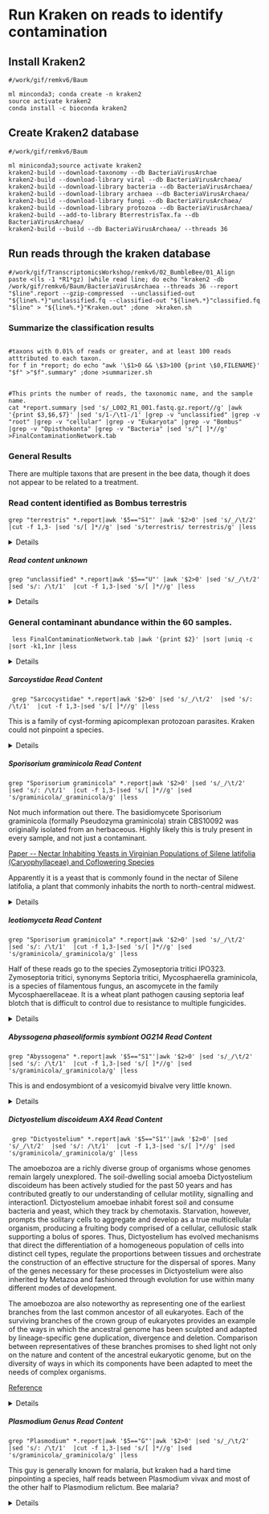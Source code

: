 #  Run Kraken on reads to identify contamination


## Install Kraken2
```
#/work/gif/remkv6/Baum

ml minconda3; conda create -n kraken2
source activate kraken2
conda install -c bioconda kraken2
```

## Create Kraken2 database
```
#/work/gif/remkv6/Baum

ml miniconda3;source activate kraken2
kraken2-build --download-taxonomy --db BacteriaVirusArchae
kraken2-build --download-library viral --db BacteriaVirusArchaea/
kraken2-build --download-library bacteria --db BacteriaVirusArchaea/
kraken2-build --download-library archaea --db BacteriaVirusArchaea/
kraken2-build --download-library fungi --db BacteriaVirusArchaea/
kraken2-build --download-library protozoa --db BacteriaVirusArchaea/
kraken2-build --add-to-library BterrestrisTax.fa --db BacteriaVirusArchaea/
kraken2-build --build --db BacteriaVirusArchaea/ --threads 36

```

## Run reads through the kraken database
```
#/work/gif/TranscriptomicsWorkshop/remkv6/02_BumbleBee/01_Align
paste <(ls -1 *R1*gz) |while read line; do echo "kraken2 -db /work/gif/remkv6/Baum/BacteriaVirusArchaea --threads 36 --report "$line".report --gzip-compressed  --unclassified-out "${line%.*}"unclassified.fq --classified-out "${line%.*}"classified.fq "$line" > "${line%.*}"Kraken.out" ;done  >kraken.sh
```



### Summarize the classification results
```

#taxons with 0.01% of reads or greater, and at least 100 reads atttributed to each taxon.
for f in *report; do echo "awk '\$1>0 && \$3>100 {print \$0,FILENAME}' "$f" >"$f".summary" ;done >summarizer.sh


#This prints the number of reads, the taxonomic name, and the sample name.
cat *report.summary |sed 's/_L002_R1_001.fastq.gz.report//g' |awk '{print $3,$6,$7}' |sed 's/1-/\t1-/1' |grep -v "unclassified" |grep -v "root" |grep -v "cellular" |grep -v "Eukaryota" |grep -v "Bombus" |grep -v "Opisthokonta" |grep -v "Bacteria" |sed 's/^[ ]*//g' >FinalContaminationNetwork.tab
```

### General Results

There are multiple taxons that are present in the bee data, though it does not appear to be related to a treatment.  


### Read content identified as Bombus terrestris

```
grep "terrestris" *.report|awk '$5=="S1"' |awk '$2>0' |sed 's/_/\t/2'  |cut -f 1,3- |sed 's/[ ]*//g' |sed 's/terrestris/ terrestris/g' |less
```
<details>
<p>

| Sample   | Taxon group reads assigned  | taxon specific reads assigned | Taxon code | Taxonomy id | classification |
|---------------|----------|----------|----|---------|-------------------------------|
| 1-A01-A1_S7   | 4538578  | 4538578  | S1 | 1255232 | Bombus terrestris terrestris |
| 1-A02-A2_S8   | 2910840  | 2910840  | S1 | 1255232 | Bombus terrestris terrestris |
| 1-A03-A3_S9   | 2952334  | 2952334  | S1 | 1255232 | Bombus terrestris terrestris |
| 1-A04-A4_S10  | 3186146  | 3186146  | S1 | 1255232 | Bombus terrestris terrestris |
| 1-A05-A5_S11  | 2645088  | 2645088  | S1 | 1255232 | Bombus terrestris terrestris |
| 1-A06-A6_S12  | 3646012  | 3646012  | S1 | 1255232 | Bombus terrestris terrestris |
| 1-A07-A7_S13  | 4533142  | 4533142  | S1 | 1255232 | Bombus terrestris terrestris |
| 1-A08-A8_S14  | 4631837  | 4631837  | S1 | 1255232 | Bombus terrestris terrestris |
| 1-A09-A9_S15  | 4798282  | 4798282  | S1 | 1255232 | Bombus terrestris terrestris |
| 1-A10-A10_S16 | 4080344  | 4080344  | S1 | 1255232 | Bombus terrestris terrestris |
| 1-A11-A11_S17 | 4131962  | 4131962  | S1 | 1255232 | Bombus terrestris terrestris |
| 1-A12-A12_S18 | 3995787  | 3995787  | S1 | 1255232 | Bombus terrestris terrestris |
| 1-B01-A13_S19 | 4703231  | 4703231  | S1 | 1255232 | Bombus terrestris terrestris |
| 1-B02-A14_S20 | 2702453  | 2702453  | S1 | 1255232 | Bombus terrestris terrestris |
| 1-B03-A16_S21 | 15673979 | 15673979 | S1 | 1255232 | Bombus terrestris terrestris |
| 1-B04-A17_S22 | 2453892  | 2453892  | S1 | 1255232 | Bombus terrestris terrestris |
| 1-B05-A18_S23 | 2032239  | 2032239  | S1 | 1255232 | Bombus terrestris terrestris |
| 1-B06-A19_S24 | 4071425  | 4071425  | S1 | 1255232 | Bombus terrestris terrestris |
| 1-B07-B2_S25  | 4556365  | 4556365  | S1 | 1255232 | Bombus terrestris terrestris |
| 1-B08-B3_S26  | 4186330  | 4186330  | S1 | 1255232 | Bombus terrestris terrestris |
| 1-B09-B4_S27  | 3163793  | 3163793  | S1 | 1255232 | Bombus terrestris terrestris |
| 1-B10-B5_S28  | 3780311  | 3780311  | S1 | 1255232 | Bombus terrestris terrestris |
| 1-B11-B6_S29  | 1421950  | 1421950  | S1 | 1255232 | Bombus terrestris terrestris |
| 1-B12-B7_S30  | 5409627  | 5409627  | S1 | 1255232 | Bombus terrestris terrestris |
| 1-C01-B8_S31  | 4288291  | 4288291  | S1 | 1255232 | Bombus terrestris terrestris |
| 1-C02-B10_S32 | 3136857  | 3136857  | S1 | 1255232 | Bombus terrestris terrestris |
| 1-C03-C1_S33  | 2804020  | 2804020  | S1 | 1255232 | Bombus terrestris terrestris |
| 1-C04-C2_S34  | 2124400  | 2124400  | S1 | 1255232 | Bombus terrestris terrestris |
| 1-C05-C3_S35  | 3376622  | 3376622  | S1 | 1255232 | Bombus terrestris terrestris |
| 1-C06-C4_S36  | 3840422  | 3840422  | S1 | 1255232 | Bombus terrestris terrestris |
| 1-C07-C6_S37  | 2802287  | 2802287  | S1 | 1255232 | Bombus terrestris terrestris |
| 1-C08-C7_S38  | 3546076  | 3546076  | S1 | 1255232 | Bombus terrestris terrestris |
| 1-C09-C8_S39  | 3439938  | 3439938  | S1 | 1255232 | Bombus terrestris terrestris |
| 1-C10-C9_S40  | 4165227  | 4165227  | S1 | 1255232 | Bombus terrestris terrestris |
| 1-C11-D1_S41  | 4166471  | 4166471  | S1 | 1255232 | Bombus terrestris terrestris |
| 1-C12-D2_S42  | 3316185  | 3316185  | S1 | 1255232 | Bombus terrestris terrestris |
| 1-D01-D5_S43  | 3862527  | 3862527  | S1 | 1255232 | Bombus terrestris terrestris |
| 1-D02-D6_S44  | 2600531  | 2600531  | S1 | 1255232 | Bombus terrestris terrestris |
| 1-D03-D7_S45  | 2846932  | 2846932  | S1 | 1255232 | Bombus terrestris terrestris |
| 1-D04-D8_S46  | 1990119  | 1990119  | S1 | 1255232 | Bombus terrestris terrestris |
| 1-D05-D9_S47  | 2865459  | 2865459  | S1 | 1255232 | Bombus terrestris terrestris |
| 1-D06-D10_S48 | 2763776  | 2763776  | S1 | 1255232 | Bombus terrestris terrestris |
| 1-D07-D11_S49 | 5864803  | 5864803  | S1 | 1255232 | Bombus terrestris terrestris |
| 1-D08-E1_S50  | 3020576  | 3020576  | S1 | 1255232 | Bombus terrestris terrestris |
| 1-D09-E2_S51  | 3288241  | 3288241  | S1 | 1255232 | Bombus terrestris terrestris |
| 1-D10-E5_S52  | 2963740  | 2963740  | S1 | 1255232 | Bombus terrestris terrestris |
| 1-D11-E7_S53  | 2077059  | 2077059  | S1 | 1255232 | Bombus terrestris terrestris |
| 1-D12-E8_S54  | 4606376  | 4606376  | S1 | 1255232 | Bombus terrestris terrestris |
| 1-E01-E9_S55  | 2886014  | 2886014  | S1 | 1255232 | Bombus terrestris terrestris |
| 1-E02-E10_S56 | 4003479  | 4003479  | S1 | 1255232 | Bombus terrestris terrestris |
| 1-E03-F1_S57  | 4512959  | 4512959  | S1 | 1255232 | Bombus terrestris terrestris |
| 1-E04-F2_S58  | 6787519  | 6787519  | S1 | 1255232 | Bombus terrestris terrestris |
| 1-E05-F3_S59  | 2057803  | 2057803  | S1 | 1255232 | Bombus terrestris terrestris |
| 1-E06-F4_S60  | 2237088  | 2237088  | S1 | 1255232 | Bombus terrestris terrestris |
| 1-E07-F5_S61  | 273212   | 273212   | S1 | 1255232 | Bombus terrestris terrestris |
| 1-E08-F6_S62  | 3612650  | 3612650  | S1 | 1255232 | Bombus terrestris terrestris |
| 1-E09-F7_S63  | 3289933  | 3289933  | S1 | 1255232 | Bombus terrestris terrestris |
| 1-E10-F8_S64  | 3017514  | 3017514  | S1 | 1255232 | Bombus terrestris terrestris |
| 1-E11-F9_S65  | 3344462  | 3344462  | S1 | 1255232 | Bombus terrestris terrestris |
| 1-E12-F10_S66 | 3567365  | 3567365  | S1 | 1255232 | Bombus terrestris terrestris |

</p>
</details>


##### Read content unknown
```
grep "unclassified" *.report|awk '$5=="U"' |awk '$2>0' |sed 's/_/\t/2'  |sed 's/: /\t/1'  |cut -f 1,3-|sed 's/[ ]*//g' |less
```
<details>
<p>

| Sample   | Taxon group reads assigned  | taxon specific reads assigned | Taxon code | Taxonomy id | classification |
|---------------|----------|----------|----|---------|-------------------------------|
| 1-A01-A1_S7   | 24.84 | 1516516 | 1516516 | U | 0 | unclassified |
| 1-A02-A2_S8   | 22.45 | 853087  | 853087  | U | 0 | unclassified |
| 1-A03-A3_S9   | 20.02 | 745608  | 745608  | U | 0 | unclassified |
| 1-A04-A4_S10  | 29.52 | 1359534 | 1359534 | U | 0 | unclassified |
| 1-A05-A5_S11  | 23.69 | 831482  | 831482  | U | 0 | unclassified |
| 1-A06-A6_S12  | 25.02 | 1230674 | 1230674 | U | 0 | unclassified |
| 1-A07-A7_S13  | 22.73 | 1345876 | 1345876 | U | 0 | unclassified |
| 1-A08-A8_S14  | 26.09 | 1657168 | 1657168 | U | 0 | unclassified |
| 1-A09-A9_S15  | 20.29 | 1233397 | 1233397 | U | 0 | unclassified |
| 1-A10-A10_S16 | 22.54 | 1203840 | 1203840 | U | 0 | unclassified |
| 1-A11-A11_S17 | 24.49 | 1353557 | 1353557 | U | 0 | unclassified |
| 1-A12-A12_S18 | 26.80 | 1478075 | 1478075 | U | 0 | unclassified |
| 1-B01-A13_S19 | 26.56 | 1728738 | 1728738 | U | 0 | unclassified |
| 1-B02-A14_S20 | 29.18 | 1137401 | 1137401 | U | 0 | unclassified |
| 1-B03-A16_S21 | 30.92 | 7211713 | 7211713 | U | 0 | unclassified |
| 1-B04-A17_S22 | 30.03 | 1080381 | 1080381 | U | 0 | unclassified |
| 1-B05-A18_S23 | 29.51 | 871026  | 871026  | U | 0 | unclassified |
| 1-B06-A19_S24 | 25.68 | 1430203 | 1430203 | U | 0 | unclassified |
| 1-B07-B2_S25  | 25.35 | 1573941 | 1573941 | U | 0 | unclassified |
| 1-B08-B3_S26  | 27.82 | 1644335 | 1644335 | U | 0 | unclassified |
| 1-B09-B4_S27  | 22.66 | 940452  | 940452  | U | 0 | unclassified |
| 1-B10-B5_S28  | 27.41 | 1454053 | 1454053 | U | 0 | unclassified |
| 1-B11-B6_S29  | 42.15 | 1072356 | 1072356 | U | 0 | unclassified |
| 1-B12-B7_S30  | 22.86 | 1617682 | 1617682 | U | 0 | unclassified |
| 1-C01-B8_S31  | 18.25 | 962481  | 962481  | U | 0 | unclassified |
| 1-C02-B10_S32 | 25.43 | 1081827 | 1081827 | U | 0 | unclassified |
| 1-C03-C1_S33  | 31.48 | 1325328 | 1325328 | U | 0 | unclassified |
| 1-C04-C2_S34  | 26.83 | 793783  | 793783  | U | 0 | unclassified |
| 1-C05-C3_S35  | 18.94 | 795132  | 795132  | U | 0 | unclassified |
| 1-C06-C4_S36  | 18.96 | 906997  | 906997  | U | 0 | unclassified |
| 1-C07-C6_S37  | 31.46 | 1318571 | 1318571 | U | 0 | unclassified |
| 1-C08-C7_S38  | 27.25 | 1346398 | 1346398 | U | 0 | unclassified |
| 1-C09-C8_S39  | 26.00 | 1226647 | 1226647 | U | 0 | unclassified |
| 1-C10-C9_S40  | 27.96 | 1639424 | 1639424 | U | 0 | unclassified |
| 1-C11-D1_S41  | 22.58 | 1229723 | 1229723 | U | 0 | unclassified |
| 1-C12-D2_S42  | 24.67 | 1096310 | 1096310 | U | 0 | unclassified |
| 1-D01-D5_S43  | 30.86 | 1755718 | 1755718 | U | 0 | unclassified |
| 1-D02-D6_S44  | 26.30 | 942340  | 942340  | U | 0 | unclassified |
| 1-D03-D7_S45  | 37.81 | 1816044 | 1816044 | U | 0 | unclassified |
| 1-D04-D8_S46  | 37.11 | 1212096 | 1212096 | U | 0 | unclassified |
| 1-D05-D9_S47  | 29.46 | 1227819 | 1227819 | U | 0 | unclassified |
| 1-D06-D10_S48 | 34.70 | 1509722 | 1509722 | U | 0 | unclassified |
| 1-D07-D11_S49 | 26.60 | 2166354 | 2166354 | U | 0 | unclassified |
| 1-D08-E1_S50  | 35.46 | 1697129 | 1697129 | U | 0 | unclassified |
| 1-D09-E2_S51  | 27.77 | 1285615 | 1285615 | U | 0 | unclassified |
| 1-D10-E5_S52  | 35.50 | 1682169 | 1682169 | U | 0 | unclassified |
| 1-D11-E7_S53  | 22.45 | 607659  | 607659  | U | 0 | unclassified |
| 1-D12-E8_S54  | 19.49 | 1123230 | 1123230 | U | 0 | unclassified |
| 1-E01-E9_S55  | 21.46 | 797977  | 797977  | U | 0 | unclassified |
| 1-E02-E10_S56 | 30.78 | 1807438 | 1807438 | U | 0 | unclassified |
| 1-E03-F1_S57  | 21.83 | 1274251 | 1274251 | U | 0 | unclassified |
| 1-E04-F2_S58  | 30.93 | 3101800 | 3101800 | U | 0 | unclassified |
| 1-E05-F3_S59  | 23.89 | 655411  | 655411  | U | 0 | unclassified |
| 1-E06-F4_S60  | 32.32 | 1091287 | 1091287 | U | 0 | unclassified |
| 1-E07-F5_S61  | 43.26 | 224512  | 224512  | U | 0 | unclassified |
| 1-E08-F6_S62  | 26.64 | 1332765 | 1332765 | U | 0 | unclassified |
| 1-E09-F7_S63  | 25.58 | 1145841 | 1145841 | U | 0 | unclassified |
| 1-E10-F8_S64  | 28.02 | 1201251 | 1201251 | U | 0 | unclassified |
| 1-E11-F9_S65  | 25.83 | 1187496 | 1187496 | U | 0 | unclassified |
| 1-E12-F10_S66 | 29.91 | 1556936 | 1556936 | U | 0 | unclassified |

</p>
</details>

### General contaminant abundance within the 60 samples.
```
 less FinalContaminationNetwork.tab |awk '{print $2}' |sort |uniq -c |sort -k1,1nr |less
```
<details>
<p>

| Samples | Taxonomic Group                         |
|----|---------------------------------------|
| 60 | Sarcocystidae                         |
| 60 | Sporisorium graminicola                |
| 57 | Apicomplexa                           |
| 54 | Sar                                   |
| 51 | leotiomyceta                          |
| 48 | Abyssogena phaseoliformis symbiont OG214 |
| 34 | Dictyostelium discoideum AX4            |
| 22 | Dikarya                               |
| 14 | Plasmodium vivax                       |
| 11 | Choristoneura fumiferana granulovirus   |
| 7  | Plasmodium relictum                    |
| 6  | Besnoitiabes noiti                     |
| 6  | Staphylococcus phage Andhra             |
| 6  | Toxoplasma gondii ME49                  |
| 5  | Encephalitozoon                       |
| 5  | Plasmodium                            |
| 4  | ZymoseptoriatriticiIPO323             |
| 3  | Bacilli                               |
| 3  | Brevibacillus                         |
| 3  | Pseudomonastolaasii                   |
| 3  | Staphylococcus                        |
| 3  | Staphylococcusaureus                  |
| 2  | Enterobacteriaceae                    |
| 2  | Mycobacterium                         |
| 2  | Terrabacteriagroup                    |
| 1  | Actinomycetia                         |
| 1  | BabesiabovisT2Bo                      |
| 1  | Corynebacteriales                     |
| 1  | Enterobacterales                      |
| 1  | Lactobacillales                       |
| 1  | Latilactobacillus                     |
| 1  | Latilactobacilluscurvatus             |
| 1  | Mycobacteriaceae                      |
| 1  | Mycobacteriumavium                    |
| 1  | Proteobacteria                        |
| 1  | Staphylococcaceae                     |
| 1  | Weissellaparamesenteroides            |
| 1  | Zygosaccharomycesrouxii               |

</p>
</details>


##### Sarcoystidae Read Content
```
 grep "Sarcocystidae" *.report|awk '$2>0' |sed 's/_/\t/2'  |sed 's/: /\t/1'  |cut -f 1,3-|sed 's/[ ]*//g' |less  
```

This is a family of cyst-forming apicomplexan protozoan parasites. Kraken could not pinpoint a species.
<details>
<p>

| Sample   | Proportion of reads |Taxon group reads assigned  | taxon specific reads assigned | Taxon code | Taxonomy id | classification |
|---------------|------|--------|--------|---|------|---------------|
| 1-A01-A1_S7   | 0.23 | 13849  | 13493  | F | 5809 | Sarcocystidae |
| 1-A02-A2_S8   | 0.37 | 13951  | 13718  | F | 5809 | Sarcocystidae |
| 1-A03-A3_S9   | 0.24 | 8960   | 8759   | F | 5809 | Sarcocystidae |
| 1-A04-A4_S10  | 0.44 | 20374  | 20033  | F | 5809 | Sarcocystidae |
| 1-A05-A5_S11  | 0.39 | 13611  | 13427  | F | 5809 | Sarcocystidae |
| 1-A06-A6_S12  | 0.28 | 13809  | 13559  | F | 5809 | Sarcocystidae |
| 1-A07-A7_S13  | 0.23 | 13331  | 13081  | F | 5809 | Sarcocystidae |
| 1-A08-A8_S14  | 0.34 | 21361  | 21035  | F | 5809 | Sarcocystidae |
| 1-A09-A9_S15  | 0.27 | 16270  | 15955  | F | 5809 | Sarcocystidae |
| 1-A10-A10_S16 | 0.40 | 21608  | 21221  | F | 5809 | Sarcocystidae |
| 1-A11-A11_S17 | 0.31 | 17290  | 17099  | F | 5809 | Sarcocystidae |
| 1-A12-A12_S18 | 0.16 | 8641   | 8386   | F | 5809 | Sarcocystidae |
| 1-B01-A13_S19 | 0.28 | 18252  | 17908  | F | 5809 | Sarcocystidae |
| 1-B02-A14_S20 | 0.56 | 21783  | 21513  | F | 5809 | Sarcocystidae |
| 1-B03-A16_S21 | 0.74 | 172800 | 170695 | F | 5809 | Sarcocystidae |
| 1-B04-A17_S22 | 0.71 | 25563  | 25238  | F | 5809 | Sarcocystidae |
| 1-B05-A18_S23 | 0.70 | 20774  | 20589  | F | 5809 | Sarcocystidae |
| 1-B06-A19_S24 | 0.50 | 27679  | 27354  | F | 5809 | Sarcocystidae |
| 1-B07-B2_S25  | 0.52 | 32577  | 32322  | F | 5809 | Sarcocystidae |
| 1-B08-B3_S26  | 0.58 | 34108  | 33739  | F | 5809 | Sarcocystidae |
| 1-B09-B4_S27  | 0.43 | 17780  | 17519  | F | 5809 | Sarcocystidae |
| 1-B10-B5_S28  | 0.57 | 30463  | 30228  | F | 5809 | Sarcocystidae |
| 1-B11-B6_S29  | 0.03 | 732    | 525    | F | 5809 | Sarcocystidae |
| 1-B12-B7_S30  | 0.26 | 18475  | 18062  | F | 5809 | Sarcocystidae |
| 1-C01-B8_S31  | 0.19 | 9784   | 9651   | F | 5809 | Sarcocystidae |
| 1-C02-B10_S32 | 0.29 | 12516  | 12332  | F | 5809 | Sarcocystidae |
| 1-C03-C1_S33  | 0.76 | 31824  | 31382  | F | 5809 | Sarcocystidae |
| 1-C04-C2_S34  | 0.56 | 16570  | 16338  | F | 5809 | Sarcocystidae |
| 1-C05-C3_S35  | 0.30 | 12480  | 12374  | F | 5809 | Sarcocystidae |
| 1-C06-C4_S36  | 0.33 | 15641  | 15497  | F | 5809 | Sarcocystidae |
| 1-C07-C6_S37  | 0.74 | 31066  | 30854  | F | 5809 | Sarcocystidae |
| 1-C08-C7_S38  | 0.46 | 22605  | 22408  | F | 5809 | Sarcocystidae |
| 1-C09-C8_S39  | 0.56 | 26409  | 26272  | F | 5809 | Sarcocystidae |
| 1-C10-C9_S40  | 0.37 | 21653  | 21450  | F | 5809 | Sarcocystidae |
| 1-C11-D1_S41  | 0.41 | 22175  | 21975  | F | 5809 | Sarcocystidae |
| 1-C12-D2_S42  | 0.28 | 12319  | 12184  | F | 5809 | Sarcocystidae |
| 1-D01-D5_S43  | 0.41 | 23350  | 22776  | F | 5809 | Sarcocystidae |
| 1-D02-D6_S44  | 0.58 | 20728  | 20591  | F | 5809 | Sarcocystidae |
| 1-D03-D7_S45  | 0.92 | 44304  | 43577  | F | 5809 | Sarcocystidae |
| 1-D04-D8_S46  | 0.52 | 16964  | 16682  | F | 5809 | Sarcocystidae |
| 1-D05-D9_S47  | 0.78 | 32542  | 32200  | F | 5809 | Sarcocystidae |
| 1-D06-D10_S48 | 0.62 | 26940  | 26620  | F | 5809 | Sarcocystidae |
| 1-D07-D11_S49 | 0.63 | 50925  | 50494  | F | 5809 | Sarcocystidae |
| 1-D08-E1_S50  | 0.39 | 18830  | 18548  | F | 5809 | Sarcocystidae |
| 1-D09-E2_S51  | 0.59 | 27221  | 27049  | F | 5809 | Sarcocystidae |
| 1-D10-E5_S52  | 0.93 | 44089  | 43799  | F | 5809 | Sarcocystidae |
| 1-D11-E7_S53  | 0.39 | 10625  | 10542  | F | 5809 | Sarcocystidae |
| 1-D12-E8_S54  | 0.18 | 10475  | 10234  | F | 5809 | Sarcocystidae |
| 1-E01-E9_S55  | 0.39 | 14549  | 14347  | F | 5809 | Sarcocystidae |
| 1-E02-E10_S56 | 0.33 | 19594  | 19261  | F | 5809 | Sarcocystidae |
| 1-E03-F1_S57  | 0.39 | 22930  | 22626  | F | 5809 | Sarcocystidae |
| 1-E04-F2_S58  | 0.62 | 61776  | 61021  | F | 5809 | Sarcocystidae |
| 1-E05-F3_S59  | 0.51 | 14118  | 14024  | F | 5809 | Sarcocystidae |
| 1-E06-F4_S60  | 0.53 | 17959  | 17758  | F | 5809 | Sarcocystidae |
| 1-E07-F5_S61  | 0.51 | 2656   | 2598   | F | 5809 | Sarcocystidae |
| 1-E08-F6_S62  | 0.50 | 24870  | 24628  | F | 5809 | Sarcocystidae |
| 1-E09-F7_S63  | 0.39 | 17367  | 17204  | F | 5809 | Sarcocystidae |
| 1-E10-F8_S64  | 0.62 | 26464  | 26076  | F | 5809 | Sarcocystidae |
| 1-E11-F9_S65  | 0.62 | 28318  | 28008  | F | 5809 | Sarcocystidae |
| 1-E12-F10_S66 | 0.51 | 26303  | 25935  | F | 5809 | Sarcocystidae |

</p>
</details>


##### Sporisorium graminicola Read Content

```
grep "Sporisorium graminicola" *.report|awk '$2>0' |sed 's/_/\t/2'  |sed 's/: /\t/1'  |cut -f 1,3-|sed 's/[ ]*//g' |sed 's/graminicola/_graminicola/g' |less
```
Not much information out there. The basidiomycete Sporisorium graminicola (formally Pseudozyma graminicola) strain CBS10092 was originally isolated from an herbaceous. Highly likely this is truly present in every sample, and not just a contaminant.

[Paper -- Nectar Inhabiting Yeasts in Virginian Populations of Silene latifolia (Caryophyllaceae) and Coflowering Species ](https://bioone.org/journals/the-american-midland-naturalist/volume-169/issue-2/0003-0031-169.2.235/Nectar-Inhabiting-Yeasts-in-Virginian-Populations-of-Silene-latifolia-Caryophyllaceae/10.1674/0003-0031-169.2.235.short)

Apparently it is a yeast that is commonly found in the nectar of Silene latifolia, a plant that commonly inhabits the north to north-central midwest.  
<details>
<p>

| Sample   | Proportion of reads |Taxon group reads assigned  | taxon specific reads assigned | Taxon code | Taxonomy id | classification |
|---------------|------|-------|-------|---|--------|-------------------------|
| 1-A01-A1_S7   | 0.07 | 4115  | 4115  | S | 280036 | Sporisorium_graminicola |
| 1-A02-A2_S8   | 0.10 | 3989  | 3989  | S | 280036 | Sporisorium_graminicola |
| 1-A03-A3_S9   | 0.07 | 2520  | 2520  | S | 280036 | Sporisorium_graminicola |
| 1-A04-A4_S10  | 0.12 | 5448  | 5448  | S | 280036 | Sporisorium_graminicola |
| 1-A05-A5_S11  | 0.10 | 3646  | 3646  | S | 280036 | Sporisorium_graminicola |
| 1-A06-A6_S12  | 0.08 | 4068  | 4068  | S | 280036 | Sporisorium_graminicola |
| 1-A07-A7_S13  | 0.06 | 3673  | 3673  | S | 280036 | Sporisorium_graminicola |
| 1-A08-A8_S14  | 0.09 | 5498  | 5498  | S | 280036 | Sporisorium_graminicola |
| 1-A09-A9_S15  | 0.07 | 4477  | 4477  | S | 280036 | Sporisorium_graminicola |
| 1-A10-A10_S16 | 0.10 | 5339  | 5339  | S | 280036 | Sporisorium_graminicola |
| 1-A11-A11_S17 | 0.09 | 5221  | 5221  | S | 280036 | Sporisorium_graminicola |
| 1-A12-A12_S18 | 0.06 | 3268  | 3268  | S | 280036 | Sporisorium_graminicola |
| 1-B01-A13_S19 | 0.08 | 5192  | 5192  | S | 280036 | Sporisorium_graminicola |
| 1-B02-A14_S20 | 0.14 | 5641  | 5641  | S | 280036 | Sporisorium_graminicola |
| 1-B03-A16_S21 | 0.17 | 39231 | 39231 | S | 280036 | Sporisorium_graminicola |
| 1-B04-A17_S22 | 0.16 | 5861  | 5861  | S | 280036 | Sporisorium_graminicola |
| 1-B05-A18_S23 | 0.18 | 5215  | 5215  | S | 280036 | Sporisorium_graminicola |
| 1-B06-A19_S24 | 0.11 | 6380  | 6380  | S | 280036 | Sporisorium_graminicola |
| 1-B07-B2_S25  | 0.13 | 8138  | 8138  | S | 280036 | Sporisorium_graminicola |
| 1-B08-B3_S26  | 0.14 | 8120  | 8120  | S | 280036 | Sporisorium_graminicola |
| 1-B09-B4_S27  | 0.11 | 4399  | 4399  | S | 280036 | Sporisorium_graminicola |
| 1-B10-B5_S28  | 0.15 | 7830  | 7830  | S | 280036 | Sporisorium_graminicola |
| 1-B11-B6_S29  | 0.01 | 205   | 205   | S | 280036 | Sporisorium_graminicola |
| 1-B12-B7_S30  | 0.07 | 4916  | 4916  | S | 280036 | Sporisorium_graminicola |
| 1-C01-B8_S31  | 0.05 | 2804  | 2804  | S | 280036 | Sporisorium_graminicola |
| 1-C02-B10_S32 | 0.09 | 3631  | 3631  | S | 280036 | Sporisorium_graminicola |
| 1-C03-C1_S33  | 0.21 | 8692  | 8692  | S | 280036 | Sporisorium_graminicola |
| 1-C04-C2_S34  | 0.14 | 4069  | 4069  | S | 280036 | Sporisorium_graminicola |
| 1-C05-C3_S35  | 0.07 | 3085  | 3085  | S | 280036 | Sporisorium_graminicola |
| 1-C06-C4_S36  | 0.08 | 4059  | 4059  | S | 280036 | Sporisorium_graminicola |
| 1-C07-C6_S37  | 0.19 | 7823  | 7823  | S | 280036 | Sporisorium_graminicola |
| 1-C08-C7_S38  | 0.11 | 5518  | 5518  | S | 280036 | Sporisorium_graminicola |
| 1-C09-C8_S39  | 0.14 | 6761  | 6761  | S | 280036 | Sporisorium_graminicola |
| 1-C10-C9_S40  | 0.11 | 6303  | 6303  | S | 280036 | Sporisorium_graminicola |
| 1-C11-D1_S41  | 0.10 | 5694  | 5694  | S | 280036 | Sporisorium_graminicola |
| 1-C12-D2_S42  | 0.08 | 3389  | 3389  | S | 280036 | Sporisorium_graminicola |
| 1-D01-D5_S43  | 0.11 | 6024  | 6024  | S | 280036 | Sporisorium_graminicola |
| 1-D02-D6_S44  | 0.15 | 5211  | 5211  | S | 280036 | Sporisorium_graminicola |
| 1-D03-D7_S45  | 0.24 | 11701 | 11701 | S | 280036 | Sporisorium_graminicola |
| 1-D04-D8_S46  | 0.15 | 4773  | 4773  | S | 280036 | Sporisorium_graminicola |
| 1-D05-D9_S47  | 0.19 | 8035  | 8035  | S | 280036 | Sporisorium_graminicola |
| 1-D06-D10_S48 | 0.16 | 6930  | 6930  | S | 280036 | Sporisorium_graminicola |
| 1-D07-D11_S49 | 0.15 | 11848 | 11848 | S | 280036 | Sporisorium_graminicola |
| 1-D08-E1_S50  | 0.11 | 5080  | 5080  | S | 280036 | Sporisorium_graminicola |
| 1-D09-E2_S51  | 0.14 | 6651  | 6651  | S | 280036 | Sporisorium_graminicola |
| 1-D10-E5_S52  | 0.20 | 9598  | 9598  | S | 280036 | Sporisorium_graminicola |
| 1-D11-E7_S53  | 0.11 | 2892  | 2892  | S | 280036 | Sporisorium_graminicola |
| 1-D12-E8_S54  | 0.05 | 3106  | 3106  | S | 280036 | Sporisorium_graminicola |
| 1-E01-E9_S55  | 0.10 | 3857  | 3857  | S | 280036 | Sporisorium_graminicola |
| 1-E02-E10_S56 | 0.10 | 6118  | 6118  | S | 280036 | Sporisorium_graminicola |
| 1-E03-F1_S57  | 0.10 | 5909  | 5909  | S | 280036 | Sporisorium_graminicola |
| 1-E04-F2_S58  | 0.15 | 15490 | 15490 | S | 280036 | Sporisorium_graminicola |
| 1-E05-F3_S59  | 0.12 | 3201  | 3201  | S | 280036 | Sporisorium_graminicola |
| 1-E06-F4_S60  | 0.14 | 4770  | 4770  | S | 280036 | Sporisorium_graminicola |
| 1-E07-F5_S61  | 0.13 | 680   | 680   | S | 280036 | Sporisorium_graminicola |
| 1-E08-F6_S62  | 0.12 | 6235  | 6235  | S | 280036 | Sporisorium_graminicola |
| 1-E09-F7_S63  | 0.11 | 4799  | 4799  | S | 280036 | Sporisorium_graminicola |
| 1-E10-F8_S64  | 0.15 | 6417  | 6417  | S | 280036 | Sporisorium_graminicola |
| 1-E11-F9_S65  | 0.15 | 6793  | 6793  | S | 280036 | Sporisorium_graminicola |
| 1-E12-F10_S66 | 0.14 | 7316  | 7316  | S | 280036 | Sporisorium_graminicola |

</p>
</details>


##### leotiomyceta Read Content

```
grep "Sporisorium graminicola" *.report|awk '$2>0' |sed 's/_/\t/2'  |sed 's/: /\t/1'  |cut -f 1,3-|sed 's/[ ]*//g' |sed 's/graminicola/_graminicola/g' |less
```
Half of these reads go to the species Zymoseptoria tritici IPO323. Zymoseptoria tritici, synonyms Septoria tritici, Mycosphaerella graminicola, is a species of filamentous fungus, an ascomycete in the family Mycosphaerellaceae. It is a wheat plant pathogen causing septoria leaf blotch that is difficult to control due to resistance to multiple fungicides.
<details>
<p>

| Sample   | Proportion of reads |Taxon group reads assigned  | taxon specific reads assigned | Taxon code | Taxonomy id | classification |
|---------------|------|-------|-------|---|--------|-------------------------|
1-A01-A1_S7     0.01    429     157     P3      716546  leotiomyceta
1-A02-A2_S8     0.01    307     172     P3      716546  leotiomyceta
1-A04-A4_S10    0.01    508     213     P3      716546  leotiomyceta
1-A05-A5_S11    0.01    222     92      P3      716546  leotiomyceta
1-A06-A6_S12    0.01    386     185     P3      716546  leotiomyceta
1-A07-A7_S13    0.01    424     192     P3      716546  leotiomyceta
1-A08-A8_S14    0.01    637     261     P3      716546  leotiomyceta
1-A09-A9_S15    0.01    327     167     P3      716546  leotiomyceta
1-A10-A10_S16   0.01    403     201     P3      716546  leotiomyceta
1-A11-A11_S17   0.01    370     176     P3      716546  leotiomyceta
1-A12-A12_S18   0.01    449     95      P3      716546  leotiomyceta
1-B01-A13_S19   0.01    582     313     P3      716546  leotiomyceta
1-B02-A14_S20   0.01    446     223     P3      716546  leotiomyceta
1-B03-A16_S21   0.01    2440    1031    P3      716546  leotiomyceta
1-B04-A17_S22   0.01    513     215     P3      716546  leotiomyceta
1-B05-A18_S23   0.01    320     153     P3      716546  leotiomyceta
1-B06-A19_S24   0.01    564     263     P3      716546  leotiomyceta
1-B07-B2_S25    0.01    522     216     P3      716546  leotiomyceta
1-B08-B3_S26    0.01    479     161     P3      716546  leotiomyceta
1-B09-B4_S27    0.01    284     120     P3      716546  leotiomyceta
1-B10-B5_S28    0.01    532     235     P3      716546  leotiomyceta
1-B11-B6_S29    0.02    504     9       P3      716546  leotiomyceta
1-B12-B7_S30    0.01    608     335     P3      716546  leotiomyceta
1-C01-B8_S31    0.01    293     172     P3      716546  leotiomyceta
1-C02-B10_S32   0.01    373     204     P3      716546  leotiomyceta
1-C03-C1_S33    0.01    629     260     P3      716546  leotiomyceta
1-C04-C2_S34    0.01    313     157     P3      716546  leotiomyceta
1-C05-C3_S35    0.01    210     114     P3      716546  leotiomyceta
1-C06-C4_S36    0.01    369     168     P3      716546  leotiomyceta
1-C07-C6_S37    0.01    601     307     P3      716546  leotiomyceta
1-C08-C7_S38    0.01    410     208     P3      716546  leotiomyceta
1-C09-C8_S39    0.01    375     211     P3      716546  leotiomyceta
1-C10-C9_S40    0.01    562     265     P3      716546  leotiomyceta
1-C11-D1_S41    0.01    326     173     P3      716546  leotiomyceta
1-C12-D2_S42    0.01    381     231     P3      716546  leotiomyceta
1-D01-D5_S43    0.01    570     173     P3      716546  leotiomyceta
1-D02-D6_S44    0.01    313     171     P3      716546  leotiomyceta
1-D03-D7_S45    0.02    1033    385     P3      716546  leotiomyceta
1-D04-D8_S46    0.02    696     257     P3      716546  leotiomyceta
1-D05-D9_S47    0.01    489     232     P3      716546  leotiomyceta
1-D06-D10_S48   0.01    631     282     P3      716546  leotiomyceta
1-D07-D11_S49   0.01    911     500     P3      716546  leotiomyceta
1-D08-E1_S50    0.02    730     249     P3      716546  leotiomyceta
1-D09-E2_S51    0.01    500     272     P3      716546  leotiomyceta
1-D10-E5_S52    0.01    416     52      P3      716546  leotiomyceta
1-D11-E7_S53    0.01    158     86      P3      716546  leotiomyceta
1-E01-E9_S55    0.01    262     116     P3      716546  leotiomyceta
1-E02-E10_S56   0.01    643     296     P3      716546  leotiomyceta
1-E03-F1_S57    0.01    468     237     P3      716546  leotiomyceta
1-E04-F2_S58    0.01    1137    559     P3      716546  leotiomyceta
1-E05-F3_S59    0.01    168     52      P3      716546  leotiomyceta
1-E06-F4_S60    0.01    477     231     P3      716546  leotiomyceta
1-E07-F5_S61    0.02    128     26      P3      716546  leotiomyceta
1-E08-F6_S62    0.01    449     144     P3      716546  leotiomyceta
1-E09-F7_S63    0.01    333     128     P3      716546  leotiomyceta
1-E10-F8_S64    0.01    444     156     P3      716546  leotiomyceta
1-E11-F9_S65    0.01    447     204     P3      716546  leotiomyceta
1-E12-F10_S66   0.01    561     161     P3      716546  leotiomyceta

</p>
</details>


##### Abyssogena phaseoliformis symbiont OG214 Read Content

```
grep "Abyssogena" *.report|awk '$5=="S1"'|awk '$2>0' |sed 's/_/\t/2'  |sed 's/: /\t/1'  |cut -f 1,3-|sed 's/[ ]*//g' |sed 's/graminicola/_graminicola/g' |less
```
This is and endosymbiont of a vesicomyid bivalve very little known.

<details>
<p>

| Sample   | Proportion of reads |Taxon group reads assigned  | taxon specific reads assigned | Taxon code | Taxonomy id | classification |
|---------------|------|-------|-------|---|--------|-------------------------|
| 1-A01-A1_S7   | 0.01 | 356  | 356  | S1 | 1235283 | AbyssogenaphaseoliformissymbiontOG214 |
| 1-A02-A2_S8   | 0.01 | 253  | 253  | S1 | 1235283 | AbyssogenaphaseoliformissymbiontOG214 |
| 1-A03-A3_S9   | 0.01 | 399  | 399  | S1 | 1235283 | AbyssogenaphaseoliformissymbiontOG214 |
| 1-A04-A4_S10  | 0.01 | 307  | 307  | S1 | 1235283 | AbyssogenaphaseoliformissymbiontOG214 |
| 1-A05-A5_S11  | 0.01 | 295  | 295  | S1 | 1235283 | AbyssogenaphaseoliformissymbiontOG214 |
| 1-A06-A6_S12  | 0.01 | 488  | 488  | S1 | 1235283 | AbyssogenaphaseoliformissymbiontOG214 |
| 1-A07-A7_S13  | 0.01 | 368  | 368  | S1 | 1235283 | AbyssogenaphaseoliformissymbiontOG214 |
| 1-A09-A9_S15  | 0.01 | 550  | 550  | S1 | 1235283 | AbyssogenaphaseoliformissymbiontOG214 |
| 1-A10-A10_S16 | 0.01 | 369  | 369  | S1 | 1235283 | AbyssogenaphaseoliformissymbiontOG214 |
| 1-A11-A11_S17 | 0.01 | 308  | 308  | S1 | 1235283 | AbyssogenaphaseoliformissymbiontOG214 |
| 1-B01-A13_S19 | 0.01 | 401  | 401  | S1 | 1235283 | AbyssogenaphaseoliformissymbiontOG214 |
| 1-B02-A14_S20 | 0.01 | 336  | 336  | S1 | 1235283 | AbyssogenaphaseoliformissymbiontOG214 |
| 1-B03-A16_S21 | 0.01 | 2979 | 2979 | S1 | 1235283 | AbyssogenaphaseoliformissymbiontOG214 |
| 1-B04-A17_S22 | 0.01 | 384  | 384  | S1 | 1235283 | AbyssogenaphaseoliformissymbiontOG214 |
| 1-B05-A18_S23 | 0.01 | 329  | 329  | S1 | 1235283 | AbyssogenaphaseoliformissymbiontOG214 |
| 1-B06-A19_S24 | 0.01 | 545  | 545  | S1 | 1235283 | AbyssogenaphaseoliformissymbiontOG214 |
| 1-B07-B2_S25  | 0.01 | 592  | 592  | S1 | 1235283 | AbyssogenaphaseoliformissymbiontOG214 |
| 1-B08-B3_S26  | 0.01 | 441  | 441  | S1 | 1235283 | AbyssogenaphaseoliformissymbiontOG214 |
| 1-B09-B4_S27  | 0.01 | 396  | 396  | S1 | 1235283 | AbyssogenaphaseoliformissymbiontOG214 |
| 1-B10-B5_S28  | 0.01 | 351  | 351  | S1 | 1235283 | AbyssogenaphaseoliformissymbiontOG214 |
| 1-C03-C1_S33  | 0.01 | 337  | 337  | S1 | 1235283 | AbyssogenaphaseoliformissymbiontOG214 |
| 1-C04-C2_S34  | 0.01 | 272  | 272  | S1 | 1235283 | AbyssogenaphaseoliformissymbiontOG214 |
| 1-C05-C3_S35  | 0.01 | 261  | 261  | S1 | 1235283 | AbyssogenaphaseoliformissymbiontOG214 |
| 1-C06-C4_S36  | 0.01 | 279  | 279  | S1 | 1235283 | AbyssogenaphaseoliformissymbiontOG214 |
| 1-C07-C6_S37  | 0.01 | 429  | 429  | S1 | 1235283 | AbyssogenaphaseoliformissymbiontOG214 |
| 1-C08-C7_S38  | 0.01 | 263  | 263  | S1 | 1235283 | AbyssogenaphaseoliformissymbiontOG214 |
| 1-C09-C8_S39  | 0.01 | 262  | 262  | S1 | 1235283 | AbyssogenaphaseoliformissymbiontOG214 |
| 1-C10-C9_S40  | 0.01 | 420  | 420  | S1 | 1235283 | AbyssogenaphaseoliformissymbiontOG214 |
| 1-C11-D1_S41  | 0.01 | 325  | 325  | S1 | 1235283 | AbyssogenaphaseoliformissymbiontOG214 |
| 1-D01-D5_S43  | 0.01 | 547  | 547  | S1 | 1235283 | AbyssogenaphaseoliformissymbiontOG214 |
| 1-D02-D6_S44  | 0.01 | 199  | 199  | S1 | 1235283 | AbyssogenaphaseoliformissymbiontOG214 |
| 1-D03-D7_S45  | 0.01 | 477  | 477  | S1 | 1235283 | AbyssogenaphaseoliformissymbiontOG214 |
| 1-D04-D8_S46  | 0.01 | 190  | 190  | S1 | 1235283 | AbyssogenaphaseoliformissymbiontOG214 |
| 1-D05-D9_S47  | 0.01 | 406  | 406  | S1 | 1235283 | AbyssogenaphaseoliformissymbiontOG214 |
| 1-D06-D10_S48 | 0.01 | 334  | 334  | S1 | 1235283 | AbyssogenaphaseoliformissymbiontOG214 |
| 1-D07-D11_S49 | 0.01 | 559  | 559  | S1 | 1235283 | AbyssogenaphaseoliformissymbiontOG214 |
| 1-D09-E2_S51  | 0.01 | 399  | 399  | S1 | 1235283 | AbyssogenaphaseoliformissymbiontOG214 |
| 1-D10-E5_S52  | 0.01 | 356  | 356  | S1 | 1235283 | AbyssogenaphaseoliformissymbiontOG214 |
| 1-D11-E7_S53  | 0.01 | 204  | 204  | S1 | 1235283 | AbyssogenaphaseoliformissymbiontOG214 |
| 1-D12-E8_S54  | 0.01 | 329  | 329  | S1 | 1235283 | AbyssogenaphaseoliformissymbiontOG214 |
| 1-E01-E9_S55  | 0.01 | 245  | 245  | S1 | 1235283 | AbyssogenaphaseoliformissymbiontOG214 |
| 1-E04-F2_S58  | 0.01 | 576  | 576  | S1 | 1235283 | AbyssogenaphaseoliformissymbiontOG214 |
| 1-E05-F3_S59  | 0.01 | 175  | 175  | S1 | 1235283 | AbyssogenaphaseoliformissymbiontOG214 |
| 1-E06-F4_S60  | 0.01 | 181  | 181  | S1 | 1235283 | AbyssogenaphaseoliformissymbiontOG214 |
| 1-E08-F6_S62  | 0.01 | 572  | 572  | S1 | 1235283 | AbyssogenaphaseoliformissymbiontOG214 |
| 1-E09-F7_S63  | 0.01 | 255  | 255  | S1 | 1235283 | AbyssogenaphaseoliformissymbiontOG214 |
| 1-E11-F9_S65  | 0.01 | 456  | 456  | S1 | 1235283 | AbyssogenaphaseoliformissymbiontOG214 |
| 1-E12-F10_S66 | 0.01 | 449  | 449  | S1 | 1235283 | AbyssogenaphaseoliformissymbiontOG214 |

</p>
</details>


##### Dictyostelium discoideum AX4 Read Content
```
 grep "Dictyostelium" *.report|awk '$5=="S1"'|awk '$2>0' |sed 's/_/\t/2'  |sed 's/: /\t/1'  |cut -f 1,3-|sed 's/[ ]*//g' |sed 's/graminicola/_graminicola/g' |less
```
The amoebozoa are a richly diverse group of organisms whose genomes remain largely unexplored. The soil-dwelling social amoeba Dictyostelium discoideum has been actively studied for the past 50 years and has contributed greatly to our understanding of cellular motility, signalling and interaction1. Dictyostelium amoebae inhabit forest soil and consume bacteria and yeast, which they track by chemotaxis. Starvation, however, prompts the solitary cells to aggregate and develop as a true multicellular organism, producing a fruiting body comprised of a cellular, cellulosic stalk supporting a bolus of spores. Thus, Dictyostelium has evolved mechanisms that direct the differentiation of a homogeneous population of cells into distinct cell types, regulate the proportions between tissues and orchestrate the construction of an effective structure for the dispersal of spores. Many of the genes necessary for these processes in Dictyostelium were also inherited by Metazoa and fashioned through evolution for use within many different modes of development.

The amoebozoa are also noteworthy as representing one of the earliest branches from the last common ancestor of all eukaryotes. Each of the surviving branches of the crown group of eukaryotes provides an example of the ways in which the ancestral genome has been sculpted and adapted by lineage-specific gene duplication, divergence and deletion. Comparison between representatives of these branches promises to shed light not only on the nature and content of the ancestral eukaryotic genome, but on the diversity of ways in which its components have been adapted to meet the needs of complex organisms.

[Reference](https://www.hgsc.bcm.edu/microbiome/dictyostelium-discoideum-ax4)

<details>
<p>

| Sample   | Proportion of reads |Taxon group reads assigned  | taxon specific reads assigned | Taxon code | Taxonomy id | classification |
|---------------|------|-------|-------|---|--------|-------------------------|
| 1-A01-A1_S7   | 0.01 | 309  | 309  | S1 | 352472 | DictyosteliumdiscoideumAX4 |
| 1-A04-A4_S10  | 0.01 | 387  | 387  | S1 | 352472 | DictyosteliumdiscoideumAX4 |
| 1-A06-A6_S12  | 0.01 | 270  | 270  | S1 | 352472 | DictyosteliumdiscoideumAX4 |
| 1-A08-A8_S14  | 0.01 | 401  | 401  | S1 | 352472 | DictyosteliumdiscoideumAX4 |
| 1-A11-A11_S17 | 0.01 | 307  | 307  | S1 | 352472 | DictyosteliumdiscoideumAX4 |
| 1-A12-A12_S18 | 0.01 | 424  | 424  | S1 | 352472 | DictyosteliumdiscoideumAX4 |
| 1-B01-A13_S19 | 0.01 | 333  | 333  | S1 | 352472 | DictyosteliumdiscoideumAX4 |
| 1-B02-A14_S20 | 0.01 | 251  | 251  | S1 | 352472 | DictyosteliumdiscoideumAX4 |
| 1-B03-A16_S21 | 0.01 | 1356 | 1356 | S1 | 352472 | DictyosteliumdiscoideumAX4 |
| 1-B04-A17_S22 | 0.01 | 190  | 190  | S1 | 352472 | DictyosteliumdiscoideumAX4 |
| 1-B10-B5_S28  | 0.01 | 276  | 276  | S1 | 352472 | DictyosteliumdiscoideumAX4 |
| 1-B11-B6_S29  | 0.02 | 413  | 413  | S1 | 352472 | DictyosteliumdiscoideumAX4 |
| 1-C02-B10_S32 | 0.01 | 273  | 273  | S1 | 352472 | DictyosteliumdiscoideumAX4 |
| 1-C03-C1_S33  | 0.01 | 285  | 285  | S1 | 352472 | DictyosteliumdiscoideumAX4 |
| 1-C07-C6_S37  | 0.01 | 220  | 220  | S1 | 352472 | DictyosteliumdiscoideumAX4 |
| 1-C08-C7_S38  | 0.01 | 252  | 252  | S1 | 352472 | DictyosteliumdiscoideumAX4 |
| 1-C10-C9_S40  | 0.01 | 367  | 367  | S1 | 352472 | DictyosteliumdiscoideumAX4 |
| 1-C12-D2_S42  | 0.01 | 244  | 244  | S1 | 352472 | DictyosteliumdiscoideumAX4 |
| 1-D01-D5_S43  | 0.01 | 300  | 300  | S1 | 352472 | DictyosteliumdiscoideumAX4 |
| 1-D02-D6_S44  | 0.01 | 200  | 200  | S1 | 352472 | DictyosteliumdiscoideumAX4 |
| 1-D03-D7_S45  | 0.01 | 409  | 409  | S1 | 352472 | DictyosteliumdiscoideumAX4 |
| 1-D04-D8_S46  | 0.01 | 347  | 347  | S1 | 352472 | DictyosteliumdiscoideumAX4 |
| 1-D05-D9_S47  | 0.01 | 222  | 222  | S1 | 352472 | DictyosteliumdiscoideumAX4 |
| 1-D06-D10_S48 | 0.01 | 338  | 338  | S1 | 352472 | DictyosteliumdiscoideumAX4 |
| 1-D08-E1_S50  | 0.01 | 557  | 557  | S1 | 352472 | DictyosteliumdiscoideumAX4 |
| 1-D10-E5_S52  | 0.01 | 292  | 292  | S1 | 352472 | DictyosteliumdiscoideumAX4 |
| 1-D11-E7_S53  | 0.01 | 144  | 144  | S1 | 352472 | DictyosteliumdiscoideumAX4 |
| 1-E02-E10_S56 | 0.01 | 566  | 566  | S1 | 352472 | DictyosteliumdiscoideumAX4 |
| 1-E04-F2_S58  | 0.01 | 692  | 692  | S1 | 352472 | DictyosteliumdiscoideumAX4 |
| 1-E06-F4_S60  | 0.01 | 292  | 292  | S1 | 352472 | DictyosteliumdiscoideumAX4 |
| 1-E07-F5_S61  | 0.01 | 72   | 72   | S1 | 352472 | DictyosteliumdiscoideumAX4 |
| 1-E08-F6_S62  | 0.01 | 287  | 287  | S1 | 352472 | DictyosteliumdiscoideumAX4 |
| 1-E09-F7_S63  | 0.01 | 245  | 245  | S1 | 352472 | DictyosteliumdiscoideumAX4 |
| 1-E10-F8_S64  | 0.01 | 282  | 282  | S1 | 352472 | DictyosteliumdiscoideumAX4 |
| 1-E12-F10_S66 | 0.01 | 331  | 331  | S1 | 352472 | DictyosteliumdiscoideumAX4 |


</p>
</details>


##### Plasmodium Genus Read Content
```
grep "Plasmodium" *.report|awk '$5=="G"'|awk '$2>0' |sed 's/_/\t/2'  |sed 's/: /\t/1'  |cut -f 1,3-|sed 's/[ ]*//g' |sed 's/graminicola/_graminicola/g' |less
```

This guy is generally known for malaria, but kraken had a hard time pinpointing a species, half reads between Plasmodium vivax and most of the other half to Plasmodium relictum. Bee malaria?
<details>
<p>

| Sample   | Proportion of reads |Taxon group reads assigned  | taxon specific reads assigned | Taxon code | Taxonomy id | classification |
|---------------|------|-------|-------|---|--------|-------------------------|
| 1-A01-A1_S7   | 0.01 | 570  | 49  | G | 5820 | Plasmodium |
| 1-A02-A2_S8   | 0.01 | 308  | 28  | G | 5820 | Plasmodium |
| 1-A03-A3_S9   | 0.01 | 198  | 19  | G | 5820 | Plasmodium |
| 1-A04-A4_S10  | 0.01 | 574  | 46  | G | 5820 | Plasmodium |
| 1-A05-A5_S11  | 0.01 | 278  | 18  | G | 5820 | Plasmodium |
| 1-A06-A6_S12  | 0.01 | 415  | 36  | G | 5820 | Plasmodium |
| 1-A07-A7_S13  | 0.01 | 387  | 29  | G | 5820 | Plasmodium |
| 1-A08-A8_S14  | 0.01 | 630  | 65  | G | 5820 | Plasmodium |
| 1-A09-A9_S15  | 0.01 | 379  | 27  | G | 5820 | Plasmodium |
| 1-A10-A10_S16 | 0.01 | 459  | 59  | G | 5820 | Plasmodium |
| 1-A11-A11_S17 | 0.01 | 323  | 33  | G | 5820 | Plasmodium |
| 1-A12-A12_S18 | 0.01 | 480  | 62  | G | 5820 | Plasmodium |
| 1-B01-A13_S19 | 0.01 | 587  | 44  | G | 5820 | Plasmodium |
| 1-B02-A14_S20 | 0.01 | 413  | 42  | G | 5820 | Plasmodium |
| 1-B03-A16_S21 | 0.01 | 3409 | 389 | G | 5820 | Plasmodium |
| 1-B04-A17_S22 | 0.01 | 456  | 44  | G | 5820 | Plasmodium |
| 1-B05-A18_S23 | 0.01 | 306  | 29  | G | 5820 | Plasmodium |
| 1-B06-A19_S24 | 0.01 | 575  | 67  | G | 5820 | Plasmodium |
| 1-B07-B2_S25  | 0.01 | 548  | 63  | G | 5820 | Plasmodium |
| 1-B08-B3_S26  | 0.01 | 705  | 69  | G | 5820 | Plasmodium |
| 1-B09-B4_S27  | 0.01 | 293  | 35  | G | 5820 | Plasmodium |
| 1-B10-B5_S28  | 0.01 | 426  | 39  | G | 5820 | Plasmodium |
| 1-B11-B6_S29  | 0.01 | 301  | 109 | G | 5820 | Plasmodium |
| 1-B12-B7_S30  | 0.01 | 464  | 42  | G | 5820 | Plasmodium |
| 1-C02-B10_S32 | 0.01 | 333  | 28  | G | 5820 | Plasmodium |
| 1-C03-C1_S33  | 0.02 | 673  | 72  | G | 5820 | Plasmodium |
| 1-C04-C2_S34  | 0.01 | 334  | 31  | G | 5820 | Plasmodium |
| 1-C07-C6_S37  | 0.01 | 479  | 54  | G | 5820 | Plasmodium |
| 1-C08-C7_S38  | 0.01 | 270  | 26  | G | 5820 | Plasmodium |
| 1-C09-C8_S39  | 0.01 | 280  | 21  | G | 5820 | Plasmodium |
| 1-C10-C9_S40  | 0.01 | 488  | 61  | G | 5820 | Plasmodium |
| 1-C12-D2_S42  | 0.01 | 272  | 28  | G | 5820 | Plasmodium |
| 1-D01-D5_S43  | 0.01 | 837  | 61  | G | 5820 | Plasmodium |
| 1-D02-D6_S44  | 0.01 | 305  | 25  | G | 5820 | Plasmodium |
| 1-D03-D7_S45  | 0.02 | 1154 | 138 | G | 5820 | Plasmodium |
| 1-D04-D8_S46  | 0.02 | 685  | 112 | G | 5820 | Plasmodium |
| 1-D05-D9_S47  | 0.01 | 451  | 49  | G | 5820 | Plasmodium |
| 1-D06-D10_S48 | 0.01 | 601  | 64  | G | 5820 | Plasmodium |
| 1-D07-D11_S49 | 0.01 | 707  | 89  | G | 5820 | Plasmodium |
| 1-D08-E1_S50  | 0.01 | 605  | 78  | G | 5820 | Plasmodium |
| 1-D09-E2_S51  | 0.01 | 352  | 29  | G | 5820 | Plasmodium |
| 1-D10-E5_S52  | 0.01 | 488  | 81  | G | 5820 | Plasmodium |
| 1-D12-E8_S54  | 0.01 | 325  | 23  | G | 5820 | Plasmodium |
| 1-E01-E9_S55  | 0.01 | 344  | 40  | G | 5820 | Plasmodium |
| 1-E02-E10_S56 | 0.01 | 754  | 66  | G | 5820 | Plasmodium |
| 1-E03-F1_S57  | 0.01 | 386  | 27  | G | 5820 | Plasmodium |
| 1-E04-F2_S58  | 0.01 | 1191 | 103 | G | 5820 | Plasmodium |
| 1-E05-F3_S59  | 0.01 | 208  | 18  | G | 5820 | Plasmodium |
| 1-E06-F4_S60  | 0.01 | 437  | 40  | G | 5820 | Plasmodium |
| 1-E07-F5_S61  | 0.02 | 95   | 16  | G | 5820 | Plasmodium |
| 1-E08-F6_S62  | 0.01 | 425  | 45  | G | 5820 | Plasmodium |
| 1-E09-F7_S63  | 0.01 | 305  | 29  | G | 5820 | Plasmodium |
| 1-E10-F8_S64  | 0.01 | 402  | 37  | G | 5820 | Plasmodium |
| 1-E11-F9_S65  | 0.01 | 424  | 48  | G | 5820 | Plasmodium |
| 1-E12-F10_S66 | 0.01 | 687  | 72  | G | 5820 | Plasmodium |

</p>
</details>
